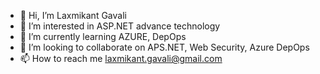- 👋 Hi, I’m Laxmikant Gavali
- 👀 I’m interested in ASP.NET advance technology
- 🌱 I’m currently learning AZURE, DepOps
- 💞️ I’m looking to collaborate on APS.NET, Web Security, Azure DepOps
- 📫 How to reach me laxmikant.gavali@gmail.com

<!---
laxmikant-gavali/laxmikant-gavali is a ✨ special ✨ repository because its `README.md` (this file) appears on your GitHub profile.
You can click the Preview link to take a look at your changes.
--->

